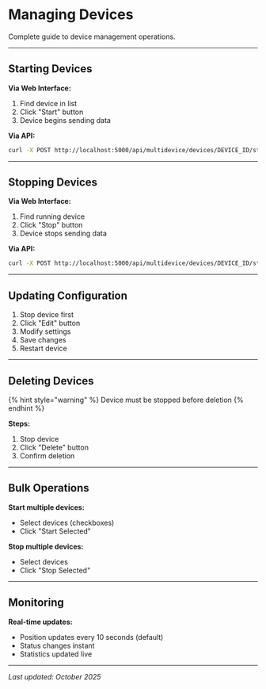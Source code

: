 # Managing Devices

Complete guide to device management operations.

---

## Starting Devices

**Via Web Interface:**
1. Find device in list
2. Click "Start" button
3. Device begins sending data

**Via API:**
```bash
curl -X POST http://localhost:5000/api/multidevice/devices/DEVICE_ID/start
```

---

## Stopping Devices

**Via Web Interface:**
1. Find running device
2. Click "Stop" button
3. Device stops sending data

**Via API:**
```bash
curl -X POST http://localhost:5000/api/multidevice/devices/DEVICE_ID/stop
```

---

## Updating Configuration

1. Stop device first
2. Click "Edit" button
3. Modify settings
4. Save changes
5. Restart device

---

## Deleting Devices

{% hint style="warning" %}
Device must be stopped before deletion
{% endhint %}

**Steps:**
1. Stop device
2. Click "Delete" button
3. Confirm deletion

---

## Bulk Operations

**Start multiple devices:**
- Select devices (checkboxes)
- Click "Start Selected"

**Stop multiple devices:**
- Select devices
- Click "Stop Selected"

---

## Monitoring

**Real-time updates:**
- Position updates every 10 seconds (default)
- Status changes instant
- Statistics updated live

---

*Last updated: October 2025*
